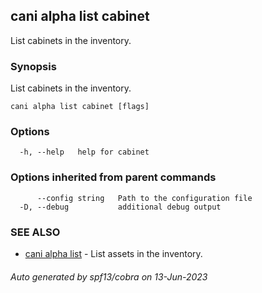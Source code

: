 ## cani alpha list cabinet

List cabinets in the inventory.

### Synopsis

List cabinets in the inventory.

```
cani alpha list cabinet [flags]
```

### Options

```
  -h, --help   help for cabinet
```

### Options inherited from parent commands

```
      --config string   Path to the configuration file
  -D, --debug           additional debug output
```

### SEE ALSO

* [cani alpha list](cani_alpha_list.md)	 - List assets in the inventory.

###### Auto generated by spf13/cobra on 13-Jun-2023
